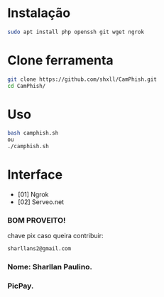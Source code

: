 # Instalação 

```bash
sudo apt install php openssh git wget ngrok
```

# Clone ferramenta

```bash
git clone https://github.com/shxll/CamPhish.git
cd CamPhish/
```

# Uso
```bash
bash camphish.sh
ou
./camphish.sh
```
# Interface

- [01] Ngrok
- [02] Serveo.net


### BOM PROVEITO!


chave pix caso queira contribuir:
```bash
sharllans2@gmail.com
```
### Nome: Sharllan Paulino.
### PicPay.

